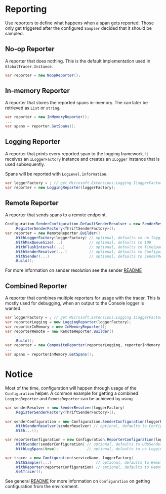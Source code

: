 # Reporting
Use reporters to define what happens when a span gets reported. Those only get triggered after the configured `Sampler` decided that it should be sampled.

## No-op Reporter
A reporter that does nothing. This is the default implementation used in `GlobalTracer.Instance`.

```C#
var reporter = new NoopReporter();
```

## In-memory Reporter
A reporter that stores the reported spans in-memory. The can later be retrieved as `List` or `string`.

```C#
var reporter = new InMemoryReporter();
...
var spans = reporter.GetSpans();
```

## Logging Reporter
A reporter that prints every reported span to the logging framework. It receives an `ILoggerFactory` instance and creates an `ILogger` instance that is used subsequently.

Spans will be reported with `LogLevel.Information`.

```C#
var loggerFactory = ; // get Microsoft.Extensions.Logging ILoggerFactory
var reporter = new LoggingReporter(loggerFactory);
```

## Remote Reporter
A reporter that sends spans to a remote endpoint.

```C#
Configuration.SenderConfiguration.DefaultSenderResolver = new SenderResolver(loggerFactory)
	.RegisterSenderFactory<ThriftSenderFactory>();
var reporter = new RemoteReporter.Builder()
    .WithLoggerFactory(loggerFactory) // optional, defaults to no logging
    .WithMaxQueueSize(...)            // optional, defaults to 100
    .WithFlushInterval(...)           // optional, defaults to TimeSpan.FromSeconds(1)
    .WithSenderResolver(...)          // optional, defaults to Configuration.SenderConfiguration.DefaultSenderResolver
    .WithSender(...)                  // optional, defaults to SenderResolver.Resolve()
    .Build();
```

For more information on sender resolution see the sender [README](src/Jaeger.Core/Senders/README.md)

## Combined Reporter
A reporter that combines multiple reporters for usage with the tracer. This is mostly used for debugging, when an output to the Console logger is wanted.

```C#
var loggerFactory = ; // get Microsoft.Extensions.Logging ILoggerFactory
var reporterLogging = new LoggingReporter(loggerFactory);
var reporterInMemory = new InMemoryReporter();
var reporterRemote = new RemoteReporter.Builder()
    ...
    .Build();
var reporter = new CompositeReporter(reporterLogging, reporterInMemory, reporterRemote);
...
var spans = reporterInMemory.GetSpans();
```

# Notice
Most of the time, configuration will happen through usage of the `Configuration` helper. A common example for getting a combined `LoggingReporter` and `RemoteReporter` can be achieved by using

```C#
var senderResolver = new SenderResolver(loggerFactory)
	.RegisterSenderFactory<ThriftSenderFactory>();
	
var senderConfiguration = new Configuration.SenderConfiguration(loggerFactory)
	.WithSenderResolver(senderResolver)	// optional, defaults to Configuration.SenderConfiguration.DefaultSenderResolver
    .With...();

var reporterConfiguration = new Configuration.ReporterConfiguration(loggerFactory)
    .WithSender(senderConfiguration) // optional, defaults to UdpSender at localhost:6831 when ThriftSenderFactory is registered
    .WithLogSpans(true);             // optional, defaults to no LoggingReporter

var tracer = new Configuration(serviceName, loggerFactory)
    .WithSampler(...)                    // optional, defaults to RemoteControlledSampler with HttpSamplingManager on localhost:5778
    .WithReporter(reporterConfiguration) // optional, defaults to RemoteReporter with UdpSender at localhost:6831 when ThriftSenderFactory is registered
    .GetTracer();
```

See general [README](../../../README.md) for more information on `Configuration` on getting configuration from the environment.
